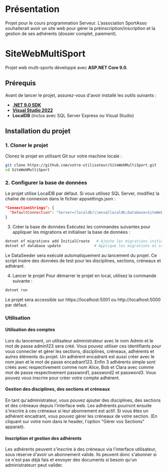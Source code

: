 # Présentation

Projet pour le cours programmation Serveur.
L’association SportAsso souhaiterait avoir un site web pour gérer la préinscription/inscription et la gestion de ses adhérents (dossier complet, paiement).

# SiteWebMultiSport

Projet web multi-sports développé avec **ASP.NET Core 9.0**.

## Prérequis

Avant de lancer le projet, assurez-vous d'avoir installé les outils suivants :

- [**.NET 9.0 SDK**](https://dotnet.microsoft.com/download)
- [**Visual Studio 2022**](https://visualstudio.microsoft.com/downloads/)
- **LocalDB** (inclus avec SQL Server Express ou Visual Studio)

## Installation du projet

### 1. Cloner le projet

Clonez le projet en utilisant Git sur votre machine locale :

```bash
git clone https://github.com/votre-utilisateur/SiteWebMultiSport.git
cd SiteWebMultiSport
```

### 2. Configurer la base de données
Le projet utilise LocalDB par défaut. Si vous utilisez SQL Server, modifiez la chaîne de connexion dans le fichier appsettings.json :

```json
"ConnectionStrings": {
  "DefaultConnection": "Server=(localdb)\\mssqllocaldb;Database=SiteWebMultiSport;Trusted_Connection=True;"
}
```
3. Créer la base de données
Exécutez les commandes suivantes pour appliquer les migrations et initialiser la base de données :

```bash
dotnet ef migrations add InitialCreate   # Ajoute les migrations initiales
dotnet ef database update               # Applique les migrations et crée la base de données
```
Le DataSeeder sera exécuté automatiquement au lancement du projet. Ce script insère des données de test pour les disciplines, sections, créneaux et adhérant.

4. Lancer le projet
Pour démarrer le projet en local, utilisez la commande suivante :

```bash
dotnet run
```
Le projet sera accessible sur https://localhost:5001 ou http://localhost:5000 par défaut.

### Utilisation
#### Utilisation des comptes
Lors du lancement, un utilisateur administrateur avec le nom Admin et le mot de passe admin123 sera créé. Vous pouvez utiliser ces identifiants pour vous connecter et gérer les sections, disciplines, créneaux, adhérents et autres éléments du projet.
Un adhérent encadrant est aussi créer avec le nom jean et le mot de passe encadrant123.
Enfin 3 adhérents simple sont créés avec respectivement comme nom Alice, Bob et Clara avec comme mot de passe respectivement password1, password2 et password3.
Vous pouvez vous inscrire pour créer votre compte adhérent.

#### Gestion des disciplines, des sections et créneaux
En tant qu'administrateur, vous pouvez ajouter des disciplines, des sections et des créneaux depuis l'interface web. Les adhérents pourront ensuite s'inscrire à ces créneaux si leur abonnement est actif.
Si vous êtes un adhérent encadrant, vous pouvez gérer les créneaux de votre section. (En cliquant sur votre nom dans le header, l'option "Gérer vos Sections" apparait).

#### Inscription et gestion des adhérents
Les adhérents peuvent s'inscrire à des créneaux via l'interface utilisateur, sous réserve d'avoir un abonnement valide.
Ils peuvent donc s'abonner si ce n'est pas déjà fais et envoyer des documents si besoin qu'un administrateurr peut valider.
